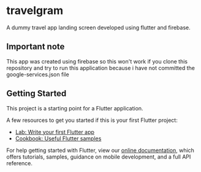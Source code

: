 # travelgram

A dummy travel app landing screen developed using flutter and firebase.

## Important note

This app was created using firebase so this won't work if you clone this repository and try to run this application because i have not committed the google-services.json file

## Getting Started

This project is a starting point for a Flutter application.

A few resources to get you started if this is your first Flutter project:

- [Lab: Write your first Flutter app](https://flutter.dev/docs/get-started/codelab)
- [Cookbook: Useful Flutter samples](https://flutter.dev/docs/cookbook)

For help getting started with Flutter, view our
[online documentation](https://flutter.dev/docs), which offers tutorials,
samples, guidance on mobile development, and a full API reference.
